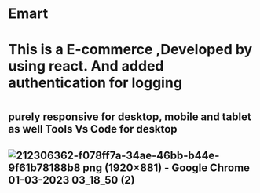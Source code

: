 # Emart
<h1>This is a E-commerce ,Developed by using react. And added authentication for logging<h1>
<h2>purely responsive for desktop, mobile and tablet as well
Tools
Vs Code
for desktop<h2>




![212306362-f078ff7a-34ae-46bb-b44e-9f61b78188b8 png (1920×881) - Google Chrome 01-03-2023 03_18_50 (2)](https://user-images.githubusercontent.com/125183729/221990125-c3423622-64a9-4a1a-a2ee-1dd187900900.png)
